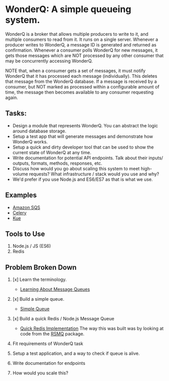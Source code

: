 # WonderQ: A simple queueing system.

WonderQ is a broker that allows multiple producers to write to it, and multiple consumers to read from it. It runs on a single server. Whenever a producer writes to WonderQ, a message ID is generated and returned as confirmation. Whenever a consumer polls WonderQ for new messages, it gets those messages which are NOT processed by any other consumer that may be concurrently accessing WonderQ.

NOTE that, when a consumer gets a set of messages, it must notify WonderQ that it has processed each message (individually). This deletes that message from the WonderQ database. If a message is received by a consumer, but NOT marked as processed within a configurable amount of time, the message then becomes available to any consumer requesting again.


## Tasks:

  * Design a module that represents WonderQ. You can abstract the logic around database storage.
  * Setup a test app that will generate messages and demonstrate how WonderQ works.
  * Setup a quick and dirty developer tool that can be used to show the current state of WonderQ at any time.
  * Write documentation for potential API endpoints. Talk about their inputs/ outputs, formats, methods, responses, etc.
  * Discuss how would you go about scaling this system to meet high-volume requests? What infrastructure / stack would you use and why?
  * We'd prefer if you use Node.js and ES6/ES7 as that is what we use.


## Examples
  * [Amazon SQS](http://goo.gl/Bn8qaD)
  * [Celery](http://www.celeryproject.org/)
  * [Kue](https://github.com/Automattic/kue)

## Tools to Use
  1. Node.js / JS (ES6)
  2. Redis

## Problem Broken Down
  1. [x] Learn the terminology.
      * [Learning About Message Queues](https://github.com/fxrhxn/queue-example)
  2. [x] Build a simple queue.
      * [Simple Queue](https://github.com/fxrhxn/message-queue)
  3. [x] Build a quick Redis / Node.js Message Queue
      * [Quick Redis Implementation](https://github.com/fxrhxn/WonderQ/blob/master/testing.js)
      The way this was built was by looking at code from the [RSMQ](https://www.npmjs.com/package/rsmq) package.

  4. Fit requirements of WonderQ task
  5. Setup a test application, and a way to check if queue is alive.
  6. Write documentation for endpoints
  7. How would you scale this?
